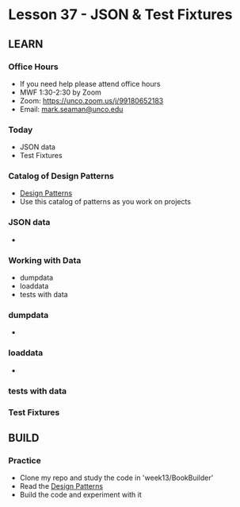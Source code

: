 # Lesson 37 - JSON & Test Fixtures


## LEARN

### Office Hours
* If you need help please attend office hours
* MWF  1:30-2:30 by Zoom
* Zoom:  https://unco.zoom.us/j/99180652183
* Email: mark.seaman@unco.edu      


### Today
* JSON data
* Test Fixtures


### Catalog of Design Patterns
* [Design Patterns](/course/bacs350/docs/DesignPatterns)
* Use this catalog of patterns as you work on projects


### JSON data
* 


### Working with Data
* dumpdata
* loaddata
* tests with data


### dumpdata
* 

### loaddata
* 

### tests with data


### Test Fixtures



## BUILD

### Practice
* Clone my repo and study the code in 'week13/BookBuilder'
* Read the [Design Patterns](/course/bacs350/docs/DesignPatterns)
* Build the code and experiment with it

